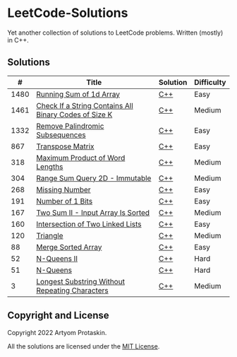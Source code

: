 # LeetCode-Solutions

Yet another collection of solutions to LeetCode problems. Written (mostly) in C++.

## Solutions

| # | Title | Solution | Difficulty |
| - | ----- | -------- | ---------- |
| 1480 | [Running Sum of 1d Array](https://leetcode.com/problems/running-sum-of-1d-array/) | [C++](C++/1480-running-sum-of-1d-array.cpp) | Easy |
| 1461 | [Check If a String Contains All Binary Codes of Size K](https://leetcode.com/problems/check-if-a-string-contains-all-binary-codes-of-size-k/) | [C++](C++/1461-check-if-a-string-contains-all-binary-codes-of-size-k.cpp) | Medium |
| 1332 | [Remove Palindromic Subsequences](https://leetcode.com/problems/remove-palindromic-subsequences/) | [C++](C++/1332-remove-palindromic-subsequences.cpp) | Easy |
| 867 | [Transpose Matrix](https://leetcode.com/problems/transpose-matrix/) | [C++](C++/0867-transpose-matrix.cpp) | Easy |
| 318 | [Maximum Product of Word Lengths](https://leetcode.com/problems/maximum-product-of-word-lengths/) | [C++](C++/0318-maximum-product-of-word-lengths.cpp) | Medium |
| 304 | [Range Sum Query 2D - Immutable](https://leetcode.com/problems/range-sum-query-2d-immutable/) | [C++](C++/0304-range-sum-query-2d-immutable.cpp) | Medium |
| 268 | [Missing Number](https://leetcode.com/problems/missing-number/) | [C++](C++/0268-missing-number.cpp) | Easy |
| 191 | [Number of 1 Bits](https://leetcode.com/problems/number-of-1-bits/) | [C++](C++/0191-number-of-1-bits.cpp) | Easy |
| 167 | [Two Sum II - Input Array Is Sorted](https://leetcode.com/problems/two-sum-ii-input-array-is-sorted/) | [C++](C++/0167-two-sum-ii-input-array-is-sorted.cpp) | Medium |
| 160 | [Intersection of Two Linked Lists](https://leetcode.com/problems/intersection-of-two-linked-lists/) | [C++](C++/0160-intersection-of-two-linked-lists.cpp) | Easy |
| 120 | [Triangle](https://leetcode.com/problems/triangle/) | [C++](C++/0120-triangle.cpp) | Medium |
| 88 | [Merge Sorted Array](https://leetcode.com/problems/merge-sorted-array/) | [C++](C++/0088-merge-sorted-array.cpp) | Easy |
| 52 | [N-Queens II](https://leetcode.com/problems/n-queens-ii/) | [C++](C++/0052-n-queens-ii.cpp) | Hard |
| 51 | [N-Queens](https://leetcode.com/problems/n-queens/) | [C++](C++/0051-n-queens.cpp) | Hard |
| 3 | [Longest Substring Without Repeating Characters](https://leetcode.com/problems/longest-substring-without-repeating-characters/) | [C++](C++/0003-longest-substring-without-repeating-characters.cpp) | Medium |

## Copyright and License

Copyright 2022 Artyom Protaskin.

All the solutions are licensed under the [MIT License](LICENSE).
